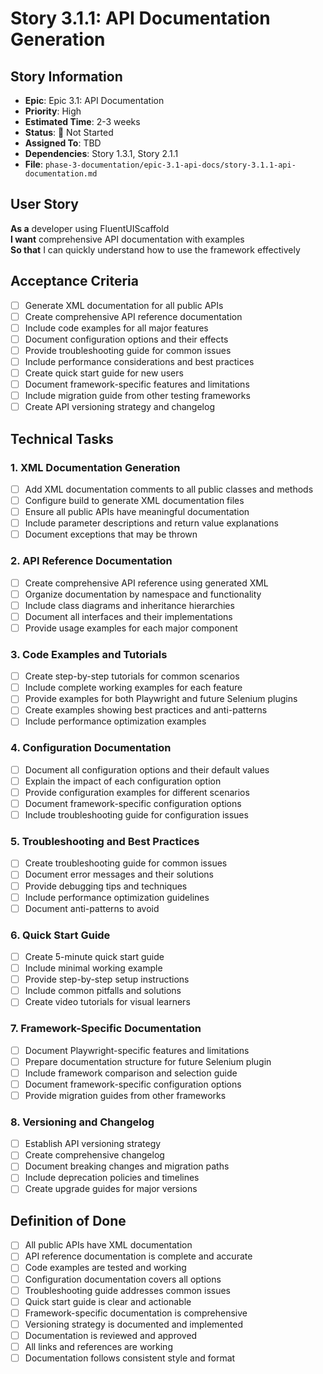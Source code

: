 # Story 3.1.1: API Documentation Generation

## Story Information
- **Epic**: Epic 3.1: API Documentation
- **Priority**: High
- **Estimated Time**: 2-3 weeks
- **Status**: 🔴 Not Started
- **Assigned To**: TBD
- **Dependencies**: Story 1.3.1, Story 2.1.1
- **File**: `phase-3-documentation/epic-3.1-api-docs/story-3.1.1-api-documentation.md`

## User Story

**As a** developer using FluentUIScaffold  
**I want** comprehensive API documentation with examples  
**So that** I can quickly understand how to use the framework effectively

## Acceptance Criteria

- [ ] Generate XML documentation for all public APIs
- [ ] Create comprehensive API reference documentation
- [ ] Include code examples for all major features
- [ ] Document configuration options and their effects
- [ ] Provide troubleshooting guide for common issues
- [ ] Include performance considerations and best practices
- [ ] Create quick start guide for new users
- [ ] Document framework-specific features and limitations
- [ ] Include migration guide from other testing frameworks
- [ ] Create API versioning strategy and changelog

## Technical Tasks

### 1. XML Documentation Generation
- [ ] Add XML documentation comments to all public classes and methods
- [ ] Configure build to generate XML documentation files
- [ ] Ensure all public APIs have meaningful documentation
- [ ] Include parameter descriptions and return value explanations
- [ ] Document exceptions that may be thrown

### 2. API Reference Documentation
- [ ] Create comprehensive API reference using generated XML
- [ ] Organize documentation by namespace and functionality
- [ ] Include class diagrams and inheritance hierarchies
- [ ] Document all interfaces and their implementations
- [ ] Provide usage examples for each major component

### 3. Code Examples and Tutorials
- [ ] Create step-by-step tutorials for common scenarios
- [ ] Include complete working examples for each feature
- [ ] Provide examples for both Playwright and future Selenium plugins
- [ ] Create examples showing best practices and anti-patterns
- [ ] Include performance optimization examples

### 4. Configuration Documentation
- [ ] Document all configuration options and their default values
- [ ] Explain the impact of each configuration option
- [ ] Provide configuration examples for different scenarios
- [ ] Document framework-specific configuration options
- [ ] Include troubleshooting guide for configuration issues

### 5. Troubleshooting and Best Practices
- [ ] Create troubleshooting guide for common issues
- [ ] Document error messages and their solutions
- [ ] Provide debugging tips and techniques
- [ ] Include performance optimization guidelines
- [ ] Document anti-patterns to avoid

### 6. Quick Start Guide
- [ ] Create 5-minute quick start guide
- [ ] Include minimal working example
- [ ] Provide step-by-step setup instructions
- [ ] Include common pitfalls and solutions
- [ ] Create video tutorials for visual learners

### 7. Framework-Specific Documentation
- [ ] Document Playwright-specific features and limitations
- [ ] Prepare documentation structure for future Selenium plugin
- [ ] Include framework comparison and selection guide
- [ ] Document framework-specific configuration options
- [ ] Provide migration guides from other frameworks

### 8. Versioning and Changelog
- [ ] Establish API versioning strategy
- [ ] Create comprehensive changelog
- [ ] Document breaking changes and migration paths
- [ ] Include deprecation policies and timelines
- [ ] Create upgrade guides for major versions

## Definition of Done

- [ ] All public APIs have XML documentation
- [ ] API reference documentation is complete and accurate
- [ ] Code examples are tested and working
- [ ] Configuration documentation covers all options
- [ ] Troubleshooting guide addresses common issues
- [ ] Quick start guide is clear and actionable
- [ ] Framework-specific documentation is comprehensive
- [ ] Versioning strategy is documented and implemented
- [ ] Documentation is reviewed and approved
- [ ] All links and references are working
- [ ] Documentation follows consistent style and format 